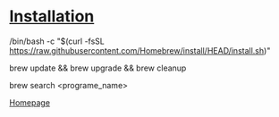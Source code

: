 # [Installation](https://brew.sh/)

/bin/bash -c "$(curl -fsSL https://raw.githubusercontent.com/Homebrew/install/HEAD/install.sh)"

brew update && brew upgrade && brew cleanup

brew search <programe_name>


[Homepage](./0README.md)